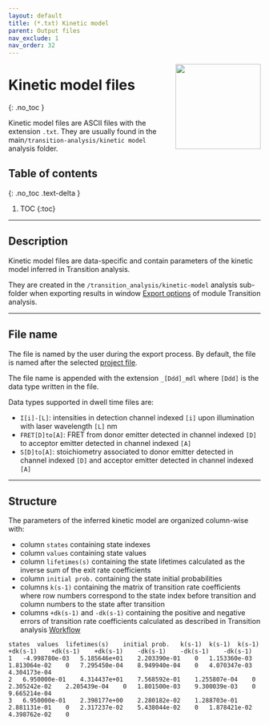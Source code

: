 ```yaml
---
layout: default
title: (*.txt) Kinetic model
parent: Output files
nav_exclude: 1
nav_order: 32
---
```


<img src="../assets/images/logos/logo-output-files_400px.png" width="170" style="float:right; margin-left: 15px;"/>

# Kinetic model files
{: .no_toc }

Kinetic model files are ASCII files with the extension `.txt`. They are usually found in the main`/transition-analysis/kinetic model` analysis folder.

## Table of contents
{: .no_toc .text-delta }

1. TOC
{:toc}


---

## Description

Kinetic model files are data-specific and contain parameters of the kinetic model inferred in Transition analysis.

They are created in the `/transition_analysis/kinetic-model` analysis sub-folder when exporting results in window 
[Export options](../transition-analysis/functionalities/set-export-options.html#kinetic-model) of module Transition analysis.


---

## File name

The file is named by the user during the export process.
By default, the file is named after the selected <u>project file</u>.

The file name is appended with the extension `_[Ddd]_mdl` where `[Ddd]` is the data type written in the file.

Data types supported in dwell time files are:
* `I[i]-[L]`: intensities in detection channel indexed `[i]` upon illumination with laser wavelength `[L]` nm
* `FRET[D]to[A]`: FRET from donor emitter detected in channel indexed `[D]` to acceptor emitter detected in channel indexed `[A]`
* `S[D]to[A]`: stoichiometry associated to donor emitter detected in channel indexed `[D]` and acceptor emitter detected in channel indexed `[A]`


---

## Structure

The parameters of the inferred kinetic model are organized column-wise with:
* column `states` containing state indexes
* column `values` containing state values
* column `lifetimes(s)` containing the state lifetimes calculated as the inverse sum of the exit rate coefficients
* column `initial prob.` containing the state initial probabilities
* columns `k(s-1)` containing the matrix of transition rate coefficients where row numbers correspond to the state index before transition and column numbers to the state after transition
* columns `+dk(s-1)` and `-dk(s-1)` containing the positive and negative errors of transition rate coefficients calculated as described in Transition analysis 
  [Workflow](../transition-analysis/workflow.html#via-transition-probabilities)

```
states	values	lifetimes(s)	initial prob.	k(s-1)	k(s-1)	k(s-1)	+dk(s-1)	+dk(s-1)	+dk(s-1)	-dk(s-1)	-dk(s-1)	-dk(s-1)
1	-4.998780e-03	5.185646e+01	2.203390e-01	0	1.153360e-03	1.813064e-02	0	7.295450e-04	8.949940e-04	0	4.070347e-03	4.304173e-04
2	6.950000e-01	4.314437e+01	7.568592e-01	1.255807e-04	0	2.305242e-02	2.205439e-04	0	1.801500e-03	9.300039e-03	0	9.665214e-04
3	6.950000e-01	2.398177e+00	2.280182e-02	1.288703e-01	2.881131e-01	0	2.317237e-02	5.438044e-02	0	1.878421e-02	4.398762e-02	0
```

